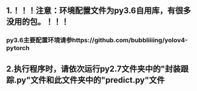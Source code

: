 ## 1.！！！注意：环境配置文件为py3.6自用库，有很多没用的包。！！！
### py3.6主要配置环境请参https://github.com/bubbliiiing/yolov4-pytorch
## 2.执行程序时，请依次运行py2.7文件夹中的"封装跟踪.py"文件和此文件夹中的"predict.py"文件

